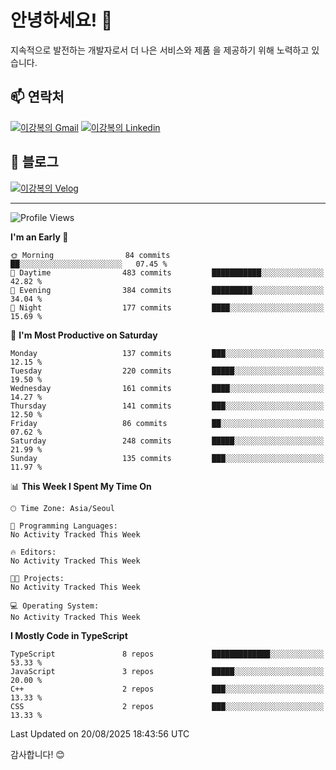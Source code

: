 # 안녕하세요! 👋

지속적으로 발전하는 개발자로서 더 나은 서비스와 제품
을 제공하기 위해 노력하고 있습니다.

## 📫 연락처
[![이강복의 Gmail](https://img.shields.io/badge/Gmail-D14836?style=for-the-badge&logo=gmail&logoColor=white)](mailto:pmmm114@gmail.com)
[![이강복의 Linkedin](https://img.shields.io/badge/LinkedIn-0077B5?style=for-the-badge&logo=linkedin&logoColor=white)](https://www.linkedin.com/in/lkb0297)

## 📝 블로그
[![이강복의 Velog](https://img.shields.io/badge/Velog-ffffff?style=for-the-badge&logo=velog)](https://velog.io/@pmmm114/posts)

---
<!--START_SECTION:waka-->
![Profile Views](http://img.shields.io/badge/Profile%20Views-0-blue)

**I'm an Early 🐤** 

```text
🌞 Morning                84 commits          ██░░░░░░░░░░░░░░░░░░░░░░░   07.45 % 
🌆 Daytime                483 commits         ███████████░░░░░░░░░░░░░░   42.82 % 
🌃 Evening                384 commits         █████████░░░░░░░░░░░░░░░░   34.04 % 
🌙 Night                  177 commits         ████░░░░░░░░░░░░░░░░░░░░░   15.69 % 
```
📅 **I'm Most Productive on Saturday** 

```text
Monday                   137 commits         ███░░░░░░░░░░░░░░░░░░░░░░   12.15 % 
Tuesday                  220 commits         █████░░░░░░░░░░░░░░░░░░░░   19.50 % 
Wednesday                161 commits         ████░░░░░░░░░░░░░░░░░░░░░   14.27 % 
Thursday                 141 commits         ███░░░░░░░░░░░░░░░░░░░░░░   12.50 % 
Friday                   86 commits          ██░░░░░░░░░░░░░░░░░░░░░░░   07.62 % 
Saturday                 248 commits         █████░░░░░░░░░░░░░░░░░░░░   21.99 % 
Sunday                   135 commits         ███░░░░░░░░░░░░░░░░░░░░░░   11.97 % 
```


📊 **This Week I Spent My Time On** 

```text
🕑︎ Time Zone: Asia/Seoul

💬 Programming Languages: 
No Activity Tracked This Week

🔥 Editors: 
No Activity Tracked This Week

🐱‍💻 Projects: 
No Activity Tracked This Week

💻 Operating System: 
No Activity Tracked This Week
```

**I Mostly Code in TypeScript** 

```text
TypeScript               8 repos             █████████████░░░░░░░░░░░░   53.33 % 
JavaScript               3 repos             █████░░░░░░░░░░░░░░░░░░░░   20.00 % 
C++                      2 repos             ███░░░░░░░░░░░░░░░░░░░░░░   13.33 % 
CSS                      2 repos             ███░░░░░░░░░░░░░░░░░░░░░░   13.33 % 
```




 Last Updated on 20/08/2025 18:43:56 UTC
<!--END_SECTION:waka-->

감사합니다! 😊
